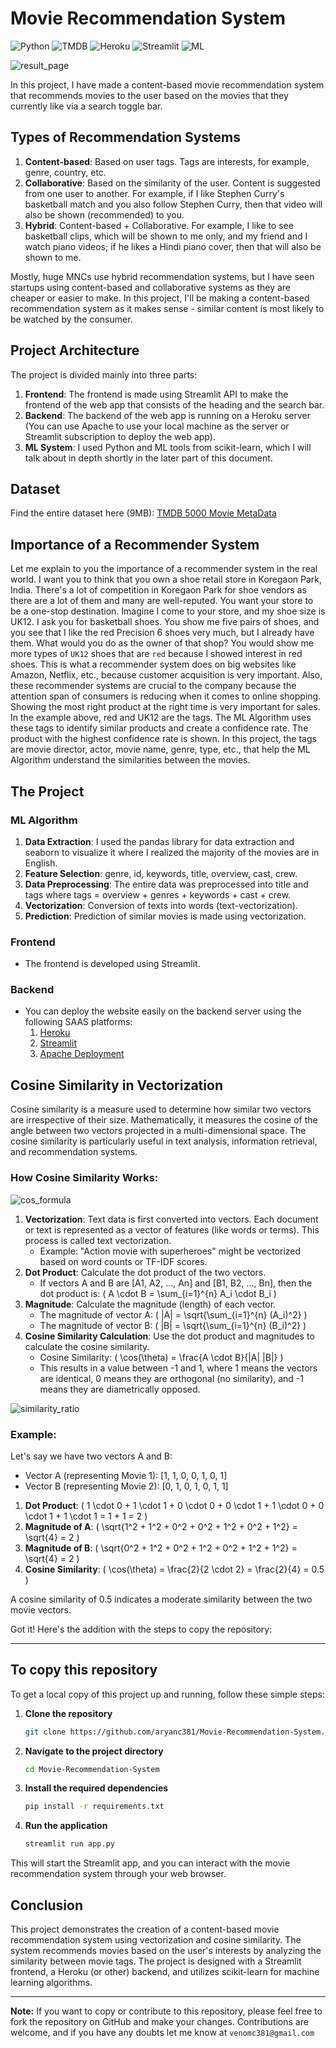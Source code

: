 # Movie Recommendation System

![Python](https://img.shields.io/badge/Python-3.12.4-blueviolet)
![TMDB](https://img.shields.io/badge/Metadata-TMDB-fcba03)
![Heroku](https://img.shields.io/badge/Heroku-Backend-blue)
![Streamlit](https://img.shields.io/badge/Streamlit-Frontend-red)
![ML](https://img.shields.io/badge/ML-Scikit--learn-brightgreen)

![result_page](Outputs/results.png)

In this project, I have made a content-based movie recommendation system that recommends movies to the user based on the movies that they currently like via a search toggle bar.

## Types of Recommendation Systems
1. **Content-based**: Based on user tags. Tags are interests, for example, genre, country, etc.
2. **Collaborative**: Based on the similarity of the user. Content is suggested from one user to another. For example, if I like Stephen Curry's basketball match and you also follow Stephen Curry, then that video will also be shown (recommended) to you.
3. **Hybrid**: Content-based + Collaborative. For example, I like to see basketball clips, which will be shown to me only, and my friend and I watch piano videos; if he likes a Hindi piano cover, then that will also be shown to me.

Mostly, huge MNCs use hybrid recommendation systems, but I have seen startups using content-based and collaborative systems as they are cheaper or easier to make. In this project, I'll be making a content-based recommendation system as it makes sense - similar content is most likely to be watched by the consumer.

## Project Architecture
The project is divided mainly into three parts:
1. **Frontend**: The frontend is made using Streamlit API to make the frontend of the web app that consists of the heading and the search bar.
2. **Backend**: The backend of the web app is running on a Heroku server (You can use Apache to use your local machine as the server or Streamlit subscription to deploy the web app).
3. **ML System**: I used Python and ML tools from scikit-learn, which I will talk about in depth shortly in the later part of this document.

## Dataset
Find the entire dataset here (9MB): [TMDB 5000 Movie MetaData](https://www.kaggle.com/datasets/tmdb/tmdb-movie-metadata)

## Importance of a Recommender System
Let me explain to you the importance of a recommender system in the real world. I want you to think that you own a shoe retail store in Koregaon Park, India. There's a lot of competition in Koregaon Park for shoe vendors as there are a lot of them and many are well-reputed. You want your store to be a one-stop destination. Imagine I come to your store, and my shoe size is UK12. I ask you for basketball shoes. You show me five pairs of shoes, and you see that I like the red Precision 6 shoes very much, but I already have them. What would you do as the owner of that shop? You would show me more types of `UK12` shoes that are `red` because I showed interest in red shoes. This is what a recommender system does on big websites like Amazon, Netflix, etc., because customer acquisition is very important. Also, these recommender systems are crucial to the company because the attention span of consumers is reducing when it comes to online shopping. Showing the most right product at the right time is very important for sales. In the example above, red and UK12 are the tags. The ML Algorithm uses these tags to identify similar products and create a confidence rate. The product with the highest confidence rate is shown. In this project, the tags are movie director, actor, movie name, genre, type, etc., that help the ML Algorithm understand the similarities between the movies.

## The Project
### ML Algorithm
1. **Data Extraction**: I used the pandas library for data extraction and seaborn to visualize it where I realized the majority of the movies are in English.
2. **Feature Selection**: genre, id, keywords, title, overview, cast, crew.
3. **Data Preprocessing**: The entire data was preprocessed into title and tags where tags = overview + genres + keywords + cast + crew.
4. **Vectorization**: Conversion of texts into words (text-vectorization).
5. **Prediction**: Prediction of similar movies is made using vectorization.

### Frontend
- The frontend is developed using Streamlit.

### Backend
- You can deploy the website easily on the backend server using the following SAAS platforms:
    1. [Heroku](https://devcenter.heroku.com/categories/deployment)
    2. [Streamlit](https://docs.streamlit.io/deploy/streamlit-community-cloud/deploy-your-app)
    3. [Apache Deployment](https://www.youtube.com/watch?v=vpBJnXkQZiw&ab_channel=JoachimHenrikB%C3%BClow)

## Cosine Similarity in Vectorization
Cosine similarity is a measure used to determine how similar two vectors are irrespective of their size. Mathematically, it measures the cosine of the angle between two vectors projected in a multi-dimensional space. The cosine similarity is particularly useful in text analysis, information retrieval, and recommendation systems.

### How Cosine Similarity Works:

![cos_formula](https://github.com/aryanc381/Movie-Recommendation-System/blob/main/cosformula.png)
1. **Vectorization**: Text data is first converted into vectors. Each document or text is represented as a vector of features (like words or terms). This process is called text vectorization.
    - Example: "Action movie with superheroes" might be vectorized based on word counts or TF-IDF scores.
2. **Dot Product**: Calculate the dot product of the two vectors.
    - If vectors A and B are [A1, A2, ..., An] and [B1, B2, ..., Bn], then the dot product is: \( A \cdot B = \sum_{i=1}^{n} A_i \cdot B_i \)
3. **Magnitude**: Calculate the magnitude (length) of each vector.
    - The magnitude of vector A: \( \|A\| = \sqrt{\sum_{i=1}^{n} (A_i)^2} \)
    - The magnitude of vector B: \( \|B\| = \sqrt{\sum_{i=1}^{n} (B_i)^2} \)
4. **Cosine Similarity Calculation**: Use the dot product and magnitudes to calculate the cosine similarity.
    - Cosine Similarity: \( \cos(\theta) = \frac{A \cdot B}{\|A\| \|B\|} \)
    - This results in a value between -1 and 1, where 1 means the vectors are identical, 0 means they are orthogonal (no similarity), and -1 means they are diametrically opposed.

![similarity_ratio](https://github.com/aryanc381/Movie-Recommendation-System/blob/main/cosinesimilar.png)

### Example:
Let's say we have two vectors A and B:
- Vector A (representing Movie 1): [1, 1, 0, 0, 1, 0, 1]
- Vector B (representing Movie 2): [0, 1, 0, 1, 0, 1, 1]

1. **Dot Product**: \( 1 \cdot 0 + 1 \cdot 1 + 0 \cdot 0 + 0 \cdot 1 + 1 \cdot 0 + 0 \cdot 1 + 1 \cdot 1 = 1 + 1 = 2 \)
2. **Magnitude of A**: \( \sqrt{1^2 + 1^2 + 0^2 + 0^2 + 1^2 + 0^2 + 1^2} = \sqrt{4} = 2 \)
3. **Magnitude of B**: \( \sqrt{0^2 + 1^2 + 0^2 + 1^2 + 0^2 + 1^2 + 1^2} = \sqrt{4} = 2 \)
4. **Cosine Similarity**: \( \cos(\theta) = \frac{2}{2 \cdot 2} = \frac{2}{4} = 0.5 \)

A cosine similarity of 0.5 indicates a moderate similarity between the two movie vectors.

Got it! Here's the addition with the steps to copy the repository:

---

## To copy this repository

To get a local copy of this project up and running, follow these simple steps:

1. **Clone the repository**
   ```bash
   git clone https://github.com/aryanc381/Movie-Recommendation-System.git
   ```

2. **Navigate to the project directory**
   ```bash
   cd Movie-Recommendation-System
   ```

3. **Install the required dependencies**
   ```bash
   pip install -r requirements.txt
   ```

4. **Run the application**
   ```bash
   streamlit run app.py
   ```

This will start the Streamlit app, and you can interact with the movie recommendation system through your web browser.

## Conclusion
This project demonstrates the creation of a content-based movie recommendation system using vectorization and cosine similarity. The system recommends movies based on the user's interests by analyzing the similarity between movie tags. The project is designed with a Streamlit frontend, a Heroku (or other) backend, and utilizes scikit-learn for machine learning algorithms.

---

**Note:** If you want to copy or contribute to this repository, please feel free to fork the repository on GitHub and make your changes. Contributions are welcome, and if you have any doubts let me know at ```venomc381@gmail.com```
